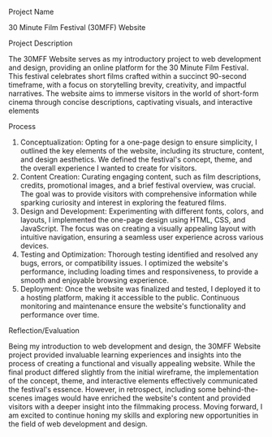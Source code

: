 Project Name

30 Minute Film Festival (30MFF) Website

Project Description

The 30MFF Website serves as my introductory project to web development and design, providing an online platform for the 30 Minute Film Festival. This festival celebrates short films crafted within a succinct 90-second timeframe, with a focus on storytelling brevity, creativity, and impactful narratives. The website aims to immerse visitors in the world of short-form cinema through concise descriptions, captivating visuals, and interactive elements

Process
1. Conceptualization: Opting for a one-page design to ensure simplicity, I outlined the key elements of the website, including its structure, content, and design aesthetics. We defined the festival's concept, theme, and the overall experience I wanted to create for visitors.
2. Content Creation: Curating engaging content, such as film descriptions, credits, promotional images, and a brief festival overview, was crucial. The goal was to provide visitors with comprehensive information while sparking curiosity and interest in exploring the featured films.
3. Design and Development: Experimenting with different fonts, colors, and layouts, I implemented the one-page design using HTML, CSS, and JavaScript. The focus was on creating a visually appealing layout with intuitive navigation, ensuring a seamless user experience across various devices.
4. Testing and Optimization: Thorough testing identified and resolved any bugs, errors, or compatibility issues. I optimized the website's performance, including loading times and responsiveness, to provide a smooth and enjoyable browsing experience.
5. Deployment: Once the website was finalized and tested, I deployed it to a hosting platform, making it accessible to the public. Continuous monitoring and maintenance ensure the website's functionality and performance over time.

Reflection/Evaluation

Being my introduction to web development and design, the 30MFF Website project provided invaluable learning experiences and insights into the process of creating a functional and visually appealing website. While the final product differed slightly from the initial wireframe, the implementation of the concept, theme, and interactive elements effectively communicated the festival's essence. However, in retrospect, including some behind-the-scenes images would have enriched the website's content and provided visitors with a deeper insight into the filmmaking process. Moving forward, I am excited to continue honing my skills and exploring new opportunities in the field of web development and design.
